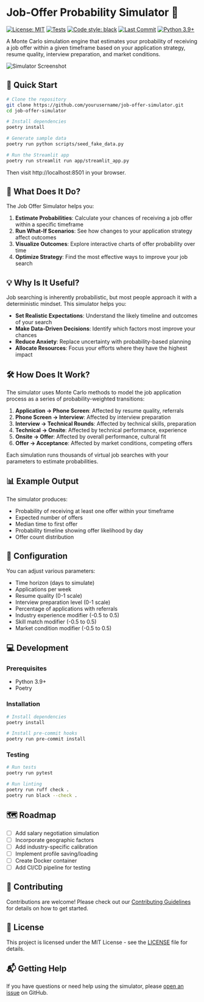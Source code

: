 # Job‑Offer Probability Simulator 🏹

[![License: MIT](https://img.shields.io/badge/License-MIT-yellow.svg)](https://opensource.org/licenses/MIT)
[![Tests](https://github.com/yourusername/job-offer-simulator/actions/workflows/python-tests.yml/badge.svg)](https://github.com/yourusername/job-offer-simulator/actions/workflows/python-tests.yml)
[![Code style: black](https://img.shields.io/badge/code%20style-black-000000.svg)](https://github.com/psf/black)
[![Last Commit](https://img.shields.io/github/last-commit/yourusername/job-offer-simulator)](https://github.com/yourusername/job-offer-simulator/commits/main)
[![Python 3.9+](https://img.shields.io/badge/python-3.9+-blue.svg)](https://www.python.org/downloads/)

A Monte Carlo simulation engine that estimates your probability of receiving a job offer within a given timeframe based on your application strategy, resume quality, interview preparation, and market conditions.

![Simulator Screenshot](docs/images/screenshot.png)

## 🚀 Quick Start

```bash
# Clone the repository
git clone https://github.com/yourusername/job-offer-simulator.git
cd job-offer-simulator

# Install dependencies
poetry install

# Generate sample data
poetry run python scripts/seed_fake_data.py

# Run the Streamlit app
poetry run streamlit run app/streamlit_app.py
```

Then visit http://localhost:8501 in your browser.

## 🎯 What Does It Do?

The Job Offer Simulator helps you:

1. **Estimate Probabilities**: Calculate your chances of receiving a job offer within a specific timeframe
2. **Run What-If Scenarios**: See how changes to your application strategy affect outcomes
3. **Visualize Outcomes**: Explore interactive charts of offer probability over time
4. **Optimize Strategy**: Find the most effective ways to improve your job search

## 💡 Why Is It Useful?

Job searching is inherently probabilistic, but most people approach it with a deterministic mindset. This simulator helps you:

- **Set Realistic Expectations**: Understand the likely timeline and outcomes of your search
- **Make Data-Driven Decisions**: Identify which factors most improve your chances
- **Reduce Anxiety**: Replace uncertainty with probability-based planning
- **Allocate Resources**: Focus your efforts where they have the highest impact

## 🛠️ How Does It Work?

The simulator uses Monte Carlo methods to model the job application process as a series of probability-weighted transitions:

1. **Application → Phone Screen**: Affected by resume quality, referrals
2. **Phone Screen → Interview**: Affected by interview preparation
3. **Interview → Technical Rounds**: Affected by technical skills, preparation
4. **Technical → Onsite**: Affected by technical performance, experience
5. **Onsite → Offer**: Affected by overall performance, cultural fit
6. **Offer → Acceptance**: Affected by market conditions, competing offers

Each simulation runs thousands of virtual job searches with your parameters to estimate probabilities.

## 📊 Example Output

The simulator produces:

- Probability of receiving at least one offer within your timeframe
- Expected number of offers
- Median time to first offer
- Probability timeline showing offer likelihood by day
- Offer count distribution

## 🔧 Configuration

You can adjust various parameters:

- Time horizon (days to simulate)
- Applications per week
- Resume quality (0-1 scale)
- Interview preparation level (0-1 scale)
- Percentage of applications with referrals
- Industry experience modifier (-0.5 to 0.5)
- Skill match modifier (-0.5 to 0.5)
- Market condition modifier (-0.5 to 0.5)

## 💻 Development

### Prerequisites

- Python 3.9+
- Poetry

### Installation

```bash
# Install dependencies
poetry install

# Install pre-commit hooks
poetry run pre-commit install
```

### Testing

```bash
# Run tests
poetry run pytest

# Run linting
poetry run ruff check .
poetry run black --check .
```

## 🗺️ Roadmap

- [ ] Add salary negotiation simulation
- [ ] Incorporate geographic factors
- [ ] Add industry-specific calibration
- [ ] Implement profile saving/loading
- [ ] Create Docker container
- [ ] Add CI/CD pipeline for testing

## 🤝 Contributing

Contributions are welcome! Please check out our [Contributing Guidelines](CONTRIBUTING.md) for details on how to get started.

## 📜 License

This project is licensed under the MIT License - see the [LICENSE](LICENSE) file for details.

## 📬 Getting Help

If you have questions or need help using the simulator, please [open an issue](https://github.com/yourusername/job-offer-simulator/issues/new) on GitHub.
